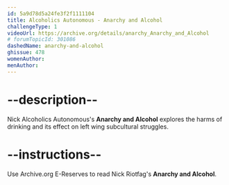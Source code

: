 ```yaml
---
id: 5a9d78d5a24fe3f2f1111104
title: Alcoholics Autonomous - Anarchy and Alcohol
challengeType: 1
videoUrl: https://archive.org/details/anarchy_Anarchy_and_Alcohol
# forumTopicId: 301086
dashedName: anarchy-and-alcohol
ghissue: 478
womenAuthor: 
menAuthor: 
---
```


# --description--

Nick Alcoholics Autonomous's __Anarchy and Alcohol__ explores the harms of drinking and its effect on left wing subcultural struggles.

# --instructions--

Use Archive.org E-Reserves to read Nick Riotfag's __Anarchy and Alcohol__.